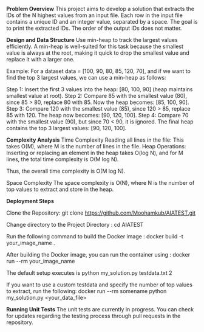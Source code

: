 **Problem Overview**
This project aims to develop a solution that extracts the IDs of the N highest values from an input file. Each row in the input file contains a unique ID and an integer value, separated by a space. The goal is to print the extracted IDs. The order of the output IDs does not matter.

**Design and Data Structure**
Use min-heap to track the largest values efficiently. A min-heap is well-suited for this task because the smallest value is always at the root, making it quick to drop the smallest value and replace it with a larger one.

Example:
For a dataset data = [100, 90, 80, 85, 120, 70], and if we want to find the top 3 largest values, we can use a min-heap as follows:

Step 1: Insert the first 3 values into the heap: [80, 100, 90] (heap maintains smallest value at root).
Step 2: Compare 85 with the smallest value (80), since 85 > 80, replace 80 with 85. Now the heap becomes: [85, 100, 90].
Step 3: Compare 120 with the smallest value (85), since 120 > 85, replace 85 with 120. The heap now becomes: [90, 120, 100].
Step 4: Compare 70 with the smallest value (90), but since 70 < 90, it is ignored. The final heap contains the top 3 largest values: [90, 120, 100].

**Complexity Analysis**
Time Complexity
Reading all lines in the file: This takes O(M), where M is the number of lines in the file.
Heap Operations: Inserting or replacing an element in the heap takes O(log N), and for M lines, the total time complexity is O(M log N).

Thus, the overall time complexity is O(M log N).

Space Complexity
The space complexity is O(N), where N is the number of top values to extract and store in the heap.

**Deployment Steps**

Clone the Repository: git clone https://github.com/Moohamkub/AIATEST.git

Change directory to the Project Directory : cd AIATEST

Run the following command to build the Docker image : docker build -t your_image_name .

After building the Docker image, you can run the container using : docker run --rm your_image_name

The default setup executes is python my_solution.py testdata.txt 2

If you want to use a custom testdata and specify the number of top values to extract, run the following: docker run --rm somename python my_solution.py <your_data_file> <N>

**Running Unit Tests**
The unit tests are currently in progress. You can check for updates regarding the testing process through pull requests in the repository.












